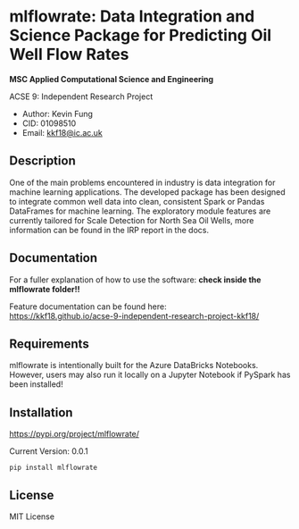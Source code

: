 # mlflowrate: Data Integration and Science Package for Predicting Oil Well Flow Rates 
**MSC Applied Computational Science and Engineering**

ACSE 9: Independent Research Project

- Author: Kevin Fung
- CID: 01098510
- Email: kkf18@ic.ac.uk


## Description
One of the main problems encountered in industry is data integration for machine learning applications. The developed package has been designed to integrate common well data into clean, consistent Spark or Pandas DataFrames for machine learning. The exploratory module features are currently tailored for Scale Detection for North Sea Oil Wells, more information can be found in the IRP report in the docs.

## Documentation
For a fuller explanation of how to use the software: **check inside the mlflowrate folder!!**

Feature documentation can be found here:  
https://kkf18.github.io/acse-9-independent-research-project-kkf18/

## Requirements
mlflowrate is intentionally built for the Azure DataBricks Notebooks. However, users may also run it locally on a Jupyter Notebook if PySpark has been installed!

## Installation
https://pypi.org/project/mlflowrate/

Current Version: 0.0.1

    pip install mlflowrate

## License
MIT License

